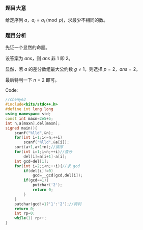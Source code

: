 ### 题目大意
给定序列 $a$，$a_i=a_i\pmod p$，求最少不相同的数。
### 题目分析
先证一个显然的命题。

设答案为 $ans$，则 $ans$ 非 $1$ 即 $2$。

显然，若 $a$ 的差分数组最大公约数 $g\ne1$，则选择 $p=2$，$ans=2$。

最后特判一下 $n=2$ 即可。

Code:
``` cpp
//chenye3
#include<bits/stdc++.h>
#define int long long
using namespace std;
const int maxn=2e5+5;
int n,a[maxn],del[maxn];
signed main(){
	scanf("%lld",&n);
	for(int i=1;i<=n;++i)
		scanf("%lld",&a[i]);
	sort(a+1,a+1+n);//排序
	for(int i=1;i<n;++i)//查分
		del[i]=a[i+1]-a[i];
	int gcd=del[1];
	for(int i=2;i<n;++i){//求 gcd
		if(del[i]!=0)
			gcd=__gcd(gcd,del[i]);
		if(gcd==1){
			putchar('2');
			return 0;
		}
	}
	putchar(gcd!=1?'1':'2');//特判
	return 0;
	int rp=0;
	while(1) rp++;
}
```